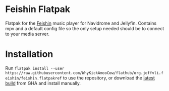 # Feishin Flatpak

Flatpak for the [Feishin](https://github.com/jeffvli/feishin) music player for Navidrome and Jellyfin.
Contains mpv and a default config file so the only setup needed should be to connect to your media server.

# Installation

Run `flatpak install --user https://raw.githubusercontent.com/WhyKickAmooCow/flathub/org.jeffvli.feishin/feishin.flatpakref` to use the repository, or download the [latest build](https://nightly.link/WhyKickAmooCow/flathub/workflows/flatpak-bundle/org.jeffvli.feishin/feishin-x86_64) from GHA and install manually.
